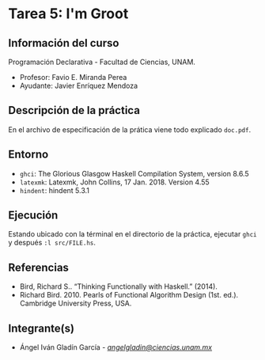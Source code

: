 # Tarea 5: I'm Groot

## Información del curso

Programación Declarativa - Facultad de Ciencias, UNAM.

* Profesor: Favio E. Miranda Perea
* Ayudante:	Javier Enríquez Mendoza

## Descripción de la práctica

En el archivo de especificación de la prática viene todo explicado 
`doc.pdf`.

## Entorno

* `ghci`: The Glorious Glasgow Haskell Compilation System, version 8.6.5
* `latexmk`: Latexmk, John Collins, 17 Jan. 2018. Version 4.55
* `hindent`: hindent 5.3.1

## Ejecución

Estando ubicado con la términal en el directorio de la práctica,
ejecutar `ghci` y después `:l src/FILE.hs`.


## Referencias

* Bird, Richard S.. “Thinking Functionally with Haskell.” (2014).
* Richard Bird. 2010. Pearls of Functional Algorithm Design (1st. ed.). Cambridge University Press, USA.

## Integrante(s)

* Ángel Iván Gladín García - *angelgladin@ciencias.unam.mx*
